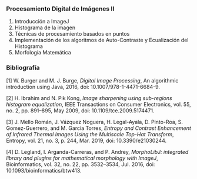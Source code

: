 ### Procesamiento Digital de Imágenes II
1. Introducción a ImageJ
2. Histograma de la imagen
3. Técnicas de procesamiento basados en puntos
4. Implementación de los algoritmos de Auto-Contraste y Ecualización del Histograma
5. Morfología Matemática

### Bibliografía
[1] W. Burger and M. J. Burge, *Digital Image Processing*, An algorithmic introduction using Java, 2016, doi: 10.1007/978-1-4471-6684-9.

[2] H. Ibrahim and N. Pik Kong, *Image sharpening using sub-regions histogram equalization*, IEEE Transactions on Consumer Electronics, vol. 55, no. 2, pp. 891–895, May 2009, doi: 10.1109/tce.2009.5174471.

[3] J. Mello Román, J. Vázquez Noguera, H. Legal-Ayala, D. Pinto-Roa, S. Gomez-Guerrero, and M. García Torres, *Entropy and Contrast Enhancement of Infrared Thermal Images Using the Multiscale Top-Hat Transform*, Entropy, vol. 21, no. 3, p. 244, Mar. 2019, doi: 10.3390/e21030244.

[4] D. Legland, I. Arganda-Carreras, and P. Andrey, *MorphoLibJ: integrated library and plugins for mathematical morphology with ImageJ*, Bioinformatics, vol. 32, no. 22, pp. 3532–3534, Jul. 2016, doi: 10.1093/bioinformatics/btw413.